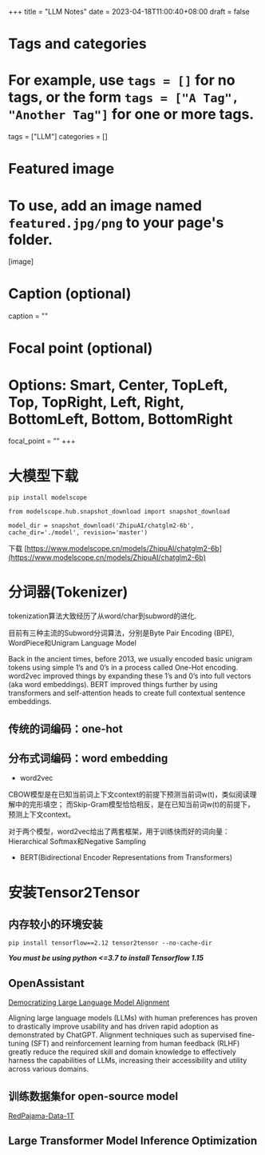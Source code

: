 +++
title = "LLM Notes"
date = 2023-04-18T11:00:40+08:00
draft = false

# Tags and categories
# For example, use `tags = []` for no tags, or the form `tags = ["A Tag", "Another Tag"]` for one or more tags.
tags = ["LLM"]
categories = []

# Featured image
# To use, add an image named `featured.jpg/png` to your page's folder. 
[image]
  # Caption (optional)
  caption = ""

  # Focal point (optional)
  # Options: Smart, Center, TopLeft, Top, TopRight, Left, Right, BottomLeft, Bottom, BottomRight
  focal_point = ""
+++


# 大模型下载

```
pip install modelscope

from modelscope.hub.snapshot_download import snapshot_download

model_dir = snapshot_download('ZhipuAI/chatglm2-6b', cache_dir='./model', revision='master')
```

下载
[https://www.modelscope.cn/models/ZhipuAI/chatglm2-6b](https://www.modelscope.cn/models/ZhipuAI/chatglm2-6b)

# 分词器(Tokenizer)

tokenization算法大致经历了从word/char到subword的进化.

目前有三种主流的Subword分词算法，分别是Byte Pair Encoding (BPE), WordPiece和Unigram Language Model


Back in the ancient times, before 2013, we usually encoded basic unigram tokens using simple 1’s and 0’s in a process called One-Hot encoding. word2vec improved things by expanding these 1’s and 0’s into full vectors (aka word embeddings). BERT improved things further by using transformers and self-attention heads to create full contextual sentence embeddings.

## 传统的词编码：one-hot
## 分布式词编码：word embedding

- word2vec

CBOW模型是在已知当前词上下文context的前提下预测当前词w(t)，类似阅读理解中的完形填空；
而Skip-Gram模型恰恰相反，是在已知当前词w(t)的前提下，预测上下文context。

对于两个模型，word2vec给出了两套框架，用于训练快而好的词向量：
Hierarchical Softmax和Negative Sampling

- BERT(Bidirectional Encoder Representations from Transformers)




# 安装Tensor2Tensor

## 内存较小的环境安装

```
pip install tensorflow==2.12 tensor2tensor --no-cache-dir
```


***You must be using python <=3.7 to install Tensorflow 1.15***

## 	OpenAssistant 

[Democratizing Large Language Model Alignment](https://www.ykilcher.com/OA_Paper_2023_04_15.pdf)

Aligning large language models (LLMs) with human preferences has proven to drastically improve usability and has driven rapid adoption as demonstrated by ChatGPT. Alignment techniques such as supervised fine-tuning (SFT) and reinforcement learning from human feedback (RLHF) greatly reduce the required skill and domain knowledge to effectively harness the capabilities of LLMs, increasing their accessibility and utility across various domains.



## 训练数据集for open-source model


[RedPajama-Data-1T](https://huggingface.co/datasets/togethercomputer/RedPajama-Data-1T)



## Large Transformer Model Inference Optimization

